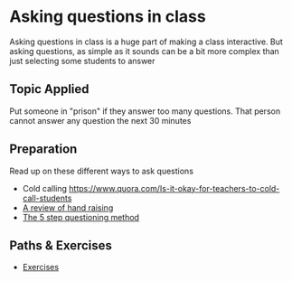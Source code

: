 # Asking questions in class

Asking questions in class is a huge part of making a class interactive. But asking questions, as simple as it sounds can be a bit more complex than just selecting some students to answer

## Topic Applied

Put someone in "prison" if they answer too many questions. That person cannot answer any question the next 30 minutes

## Preparation

Read up on these different ways to ask questions

- Cold calling https://www.quora.com/Is-it-okay-for-teachers-to-cold-call-students
- [A review of hand raising](https://looneymathconsulting.com/blog-posts/2019/02/hand-raising-cold-calling-examining-efficacy-age-old-practices)
- [The 5 step questioning method](https://sidebysideconsulting.com/2017/09/18/no-raised-hands-the-5-step-questioning-method/)

## Paths & Exercises
- [Exercises](./../exercises/asking-quesstions.md)